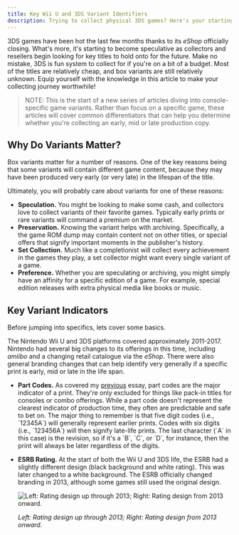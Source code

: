 ```yaml
---
title: Key Wii U and 3DS Variant Identifiers
description: Trying to collect physical 3DS games? Here's your starting point
---
```

3DS games have been hot the last few months thanks to its *eShop* officially closing. What's more, it's starting to become speculative as collectors and resellers begin looking for key titles to hold onto for the future. Make no mistake, 3DS is fun system to collect for if you're on a bit of a budget. Most of the titles are relatively cheap, and box variants are still relatively unknown. Equip yourself with the knowledge in this article to make your collecting journey worthwhile!

> NOTE: This is the start of a new series of articles diving into console-specific game variants. Rather than focus on a specific game, these articles will cover common differentiators that can help you determine whether you're collecting an early, mid or late production copy.

## Why Do Variants Matter?

Box variants matter for a number of reasons. One of the key reasons being that some variants will contain different game content, because they may have been produced very early (or very late) in the lifespan of the title.

Ultimately, you will probably care about variants for one of these reasons:

* **Speculation.** You might be looking to make some cash, and collectors love to collect variants of their favorite games. Typically early prints or rare variants will command a premium on the market. 
* **Preservation.** Knowing the variant helps with archiving. Specifically, a the game ROM dump may contain content not on other titles, or special offers that signify important moments in the publisher's history.
* **Set Collection.** Much like a completionist will collect every achievement in the games they play, a set collector might want every single variant of a game.
* **Preference.** Whether you are speculating or archiving, you might simply have an affinity for a specific edition of a game. For example, special edition releases with extra physical media like books or music.

## Key Variant Indicators

Before jumping into specifics, lets cover some basics.

The Nintendo Wii U and 3DS platforms covered approximately 2011-2017. Nintendo had several big changes to its offerings in this time, including *amiibo* and a changing retail catalogue via the *eShop*. There were also general branding changes that can help identify very generally if a specific print is early, mid or late in the life span. 

* **Part Codes.** As covered my [previous](https://www.afew.games/essays/decoding-modern-nintendo-print-variants) essay, part codes are the major indicator of a print. They're only excluded for things like pack-in titles for consoles or combo offerings. While a part code doesn't represent the clearest indicator of production time, they often are predictable and safe to bet on. The major thing to remember is that five digit codes (i.e., \`12345A\`) will generally represent earlier prints. Codes with six digits (i.e., \`123456A\`) will then signify late-life prints. The last character (\`A\` in this case) is the revision, so if it's a \`B\`, \`C\`, or \`D\`, for instance, then the print will always be later regardless of the digits.
* **ESRB Rating.** At the start of both the Wii U and 3DS life, the ESRB had a slightly different design (black background and white rating). This was later changed to a white background. The ESRB officially changed branding in 2013, although some games still used the original design.

  ![Left: Rating design up through 2013; Right: Rating design from 2013 onward.](/uploads/ratings.png "ESRB rating designs")

  *Left: Rating design up through 2013; Right: Rating design from 2013 onward.*